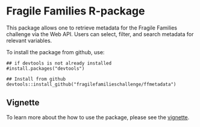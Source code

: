 # Fragile Families R-package

This package allows one to retrieve metadata for the Fragile Families challenge 
via the Web API.  Users can select, filter, and search metadata for relevant 
variables.

To install the package from github, use:

```{r}
## if devtools is not already installed
#install.packages("devtools")

## Install from github
devtools::install_github("fragilefamilieschallenge/ffmetadata")
```
## Vignette

To learn more about the how to use the package, please see the [vignette](https://fragilefamilieschallenge.github.io/ffmetadata/articles/APIUsage.html).
